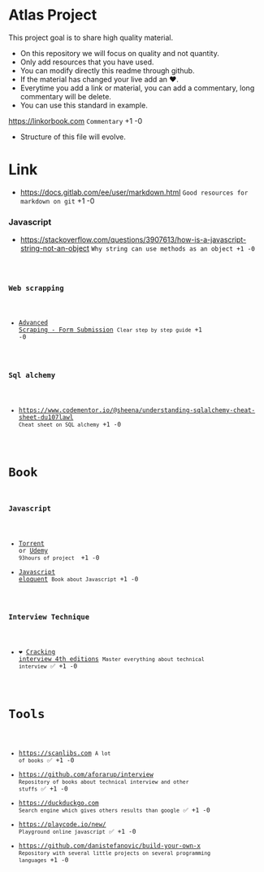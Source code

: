 # Atlas Project
This project goal is to share high quality material.
- On this repository we will focus on quality and not quantity.
- Only add resources that you have used.
- You can modify directly this readme through github.
- If the material has changed your live add an :heart:.
- Everytime you add a link or material, you can add a commentary, long commentary will be delete.
- You can use this standard in example.

https://linkorbook.com <code>Commentary</code> +1 -0

- Structure of this file will evolve.
  
# Link
* https://docs.gitlab.com/ee/user/markdown.html
<code>Good resources for markdown on git</code> +1 -0
### Javascript
* https://stackoverflow.com/questions/3907613/how-is-a-javascript-string-not-an-object <code>Why string can use methods as an object +1 -0
### Web scrapping
* [Advanced Scraping - Form Submission](http://jonathansoma.com/lede/foundations-2017/classes/adv-scraping/advanced-scraping-form-submission/) <code>Clear step by step guide</code> +1 -0
### Sql alchemy
* https://www.codementor.io/@sheena/understanding-sqlalchemy-cheat-sheet-du107lawl <code>Cheat sheet on SQL alchemy</code> +1 -0
# Book
### Javascript
* [Torrent](https://scanlibs.com/complete-javascript-course-build-projects/) or [Udemy](https://www.udemy.com/course/the-complete-javascript-course/) <code>93hours of project </code> +1 -0
* [Javascript eloquent](https://eloquentjavascript.net/Eloquent_JavaScript.pdf) <code>Book about Javascript</code> +1 -0
### Interview Technique
* :heart: [Cracking interview 4th editions](https://github.com/aforarup/interview/blob/master/Interview%20Books/Cracking%20the%20Coding%20Interview%204th%20edition.pdf) <code>Master everything about technical interview</code> :white_check_mark: +1 -0

# Tools
* https://scanlibs.com <code>A lot of books</code> :white_check_mark: +1 -0
* https://github.com/aforarup/interview  <code>Repository of books about technical interview and other stuffs</code> :white_check_mark: +1 -0
* https://duckduckgo.com <code>Search engine which gives others results than google</code> :white_check_mark: +1 -0
* https://playcode.io/new/ <code>Playground online javascript</code> :white_check_mark: +1 -0
* https://github.com/danistefanovic/build-your-own-x <code>Repository with several little projects on several programming languages</code> +1 -0
